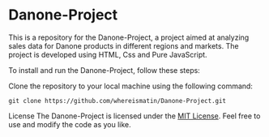 # Danone-Project
This is a repository for the Danone-Project, a project aimed at analyzing sales data for Danone products in different regions and markets. The project is developed using HTML, Css and Pure JavaScript.

To install and run the Danone-Project, follow these steps:

Clone the repository to your local machine using the following command:
```
git clone https://github.com/whereismatin/Danone-Project.git
```

License
The Danone-Project is licensed under the [MIT License](https://opensource.org/licenses/MIT). Feel free to use and modify the code as you like.
